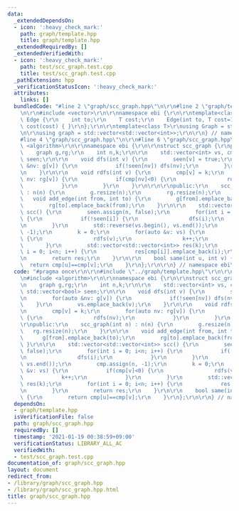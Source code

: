 ```yaml
---
data:
  _extendedDependsOn:
  - icon: ':heavy_check_mark:'
    path: graph/template.hpp
    title: graph/template.hpp
  _extendedRequiredBy: []
  _extendedVerifiedWith:
  - icon: ':heavy_check_mark:'
    path: test/scc_graph.test.cpp
    title: test/scc_graph.test.cpp
  _pathExtension: hpp
  _verificationStatusIcon: ':heavy_check_mark:'
  attributes:
    links: []
  bundledCode: "#line 2 \"graph/scc_graph.hpp\"\n\r\n#line 2 \"graph/template.hpp\"\
    \n\r\n#include <vector>\r\n\r\nnamespace ebi {\r\n\r\ntemplate<class T>\r\nstruct\
    \ Edge {\r\n    int to;\r\n    T cost;\r\n    Edge(int to, T cost=1) : to(to),\
    \ cost(cost) { }\r\n};\r\n\r\ntemplate<class T>\r\nusing Graph = std::vector<std::vector<Edge<T>>>;\r\
    \n\r\nusing graph = std::vector<std::vector<int>>;\r\n\r\n} // namespace ebi\n\
    #line 4 \"graph/scc_graph.hpp\"\n\r\n#line 6 \"graph/scc_graph.hpp\"\n#include\
    \ <algorithm>\r\n\r\nnamespace ebi {\r\n\r\nstruct scc_graph {\r\nprivate:\r\n\
    \    graph g,rg;\r\n    int n,k;\r\n\r\n    std::vector<int> vs, cmp;\r\n    std::vector<bool>\
    \ seen;\r\n\r\n    void dfs(int v) {\r\n        seen[v] = true;\r\n        for(auto\
    \ &nv: g[v]) {\r\n            if(!seen[nv]) dfs(nv);\r\n        }\r\n        vs.emplace_back(v);\r\
    \n    }\r\n\r\n    void rdfs(int v) {\r\n        cmp[v] = k;\r\n        for(auto\
    \ nv: rg[v]) {\r\n            if(cmp[nv]<0) {\r\n                rdfs(nv);\r\n\
    \            }\r\n        }\r\n    }\r\n\r\n\r\npublic:\r\n    scc_graph(int n)\
    \ : n(n) {\r\n        g.resize(n);\r\n        rg.resize(n);\r\n    }\r\n\r\n \
    \   void add_edge(int from, int to) {\r\n        g[from].emplace_back(to);\r\n\
    \        rg[to].emplace_back(from);\r\n    }\r\n\r\n    std::vector<std::vector<int>>\
    \ scc() {\r\n        seen.assign(n, false);\r\n        for(int i = 0; i<n; i++)\
    \ {\r\n            if(!seen[i]) {\r\n                dfs(i);\r\n            }\r\
    \n        }\r\n        std::reverse(vs.begin(), vs.end());\r\n        cmp.assign(n,\
    \ -1);\r\n        k = 0;\r\n        for(auto &v: vs) {\r\n            if(cmp[v]<0)\
    \ {\r\n                rdfs(v);\r\n                k++;\r\n            }\r\n \
    \       }\r\n        std::vector<std::vector<int>> res(k);\r\n        for(int\
    \ i = 0; i<n; i++) {\r\n            res[cmp[i]].emplace_back(i);\r\n        }\r\
    \n        return res;\r\n    }\r\n\r\n    bool same(int u, int v) {\r\n      \
    \  return cmp[u]==cmp[v];\r\n    }\r\n};\r\n\r\n} // namespace ebi\n"
  code: "#pragma once\r\n\r\n#include \"../graph/template.hpp\"\r\n\r\n#include <vector>\r\
    \n#include <algorithm>\r\n\r\nnamespace ebi {\r\n\r\nstruct scc_graph {\r\nprivate:\r\
    \n    graph g,rg;\r\n    int n,k;\r\n\r\n    std::vector<int> vs, cmp;\r\n   \
    \ std::vector<bool> seen;\r\n\r\n    void dfs(int v) {\r\n        seen[v] = true;\r\
    \n        for(auto &nv: g[v]) {\r\n            if(!seen[nv]) dfs(nv);\r\n    \
    \    }\r\n        vs.emplace_back(v);\r\n    }\r\n\r\n    void rdfs(int v) {\r\
    \n        cmp[v] = k;\r\n        for(auto nv: rg[v]) {\r\n            if(cmp[nv]<0)\
    \ {\r\n                rdfs(nv);\r\n            }\r\n        }\r\n    }\r\n\r\n\
    \r\npublic:\r\n    scc_graph(int n) : n(n) {\r\n        g.resize(n);\r\n     \
    \   rg.resize(n);\r\n    }\r\n\r\n    void add_edge(int from, int to) {\r\n  \
    \      g[from].emplace_back(to);\r\n        rg[to].emplace_back(from);\r\n   \
    \ }\r\n\r\n    std::vector<std::vector<int>> scc() {\r\n        seen.assign(n,\
    \ false);\r\n        for(int i = 0; i<n; i++) {\r\n            if(!seen[i]) {\r\
    \n                dfs(i);\r\n            }\r\n        }\r\n        std::reverse(vs.begin(),\
    \ vs.end());\r\n        cmp.assign(n, -1);\r\n        k = 0;\r\n        for(auto\
    \ &v: vs) {\r\n            if(cmp[v]<0) {\r\n                rdfs(v);\r\n    \
    \            k++;\r\n            }\r\n        }\r\n        std::vector<std::vector<int>>\
    \ res(k);\r\n        for(int i = 0; i<n; i++) {\r\n            res[cmp[i]].emplace_back(i);\r\
    \n        }\r\n        return res;\r\n    }\r\n\r\n    bool same(int u, int v)\
    \ {\r\n        return cmp[u]==cmp[v];\r\n    }\r\n};\r\n\r\n} // namespace ebi"
  dependsOn:
  - graph/template.hpp
  isVerificationFile: false
  path: graph/scc_graph.hpp
  requiredBy: []
  timestamp: '2021-01-19 00:38:59+09:00'
  verificationStatus: LIBRARY_ALL_AC
  verifiedWith:
  - test/scc_graph.test.cpp
documentation_of: graph/scc_graph.hpp
layout: document
redirect_from:
- /library/graph/scc_graph.hpp
- /library/graph/scc_graph.hpp.html
title: graph/scc_graph.hpp
---
```

